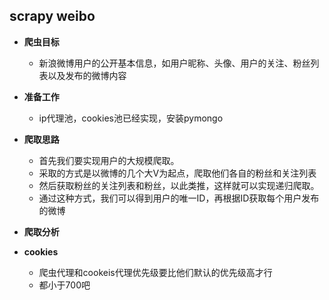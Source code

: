 ## scrapy weibo 


- **爬虫目标**
    - 新浪微博用户的公开基本信息，如用户昵称、头像、用户的关注、粉丝列表以及发布的微博内容
    
- **准备工作**
    - ip代理池，cookies池已经实现，安装pymongo
    
- **爬取思路**
    - 首先我们要实现用户的大规模爬取。
    - 采取的方式是以微博的几个大V为起点，爬取他们各自的粉丝和关注列表
    - 然后获取粉丝的关注列表和粉丝，以此类推，这样就可以实现递归爬取。
    - 通过这种方式，我们可以得到用户的唯一ID，再根据ID获取每个用户发布的微博
    
- **爬取分析**

- **cookies**
    - 爬虫代理和cookeis代理优先级要比他们默认的优先级高才行
    - 都小于700吧
